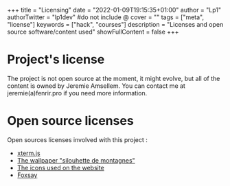 +++
title = "Licensing"
date = "2022-01-09T19:15:35+01:00"
author = "Lp1"
authorTwitter = "lp1dev" #do not include @
cover = ""
tags = ["meta", "license"]
keywords = ["hack", "courses"]
description = "Licenses and open source software/content used"
showFullContent = false
+++

# Project's license

The project is not open source at the moment, it might evolve, but all of the content is owned by Jeremie Amsellem. You can contact me at jeremie(a)fenrir.pro if you need more information.

# Open source licenses

Open sources licenses involved with this project :

- [xterm.js](https://github.com/xtermjs/xterm.js/blob/master/LICENSE)
- [The wallpaper "silouhette de montagnes"](https://www.pexels.com/fr-fr/photo/silhouette-de-montagnes-1323550/)
- [The icons used on the website](https://icones8.fr/license)
- [Foxsay](https://github.com/RaytingSec/foxsay)

